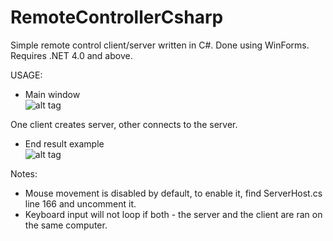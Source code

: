# RemoteControllerCsharp

Simple remote control client/server written in C#. Done using WinForms.  
Requires .NET 4.0 and above.    

USAGE:  

* Main window  
![alt tag](http://imgur.com/QnKQ7NM)  

One client creates server, other connects to the server.

* End result example  
![alt tag](http://imgur.com/5u3iPYX)  

Notes:  
- Mouse movement is disabled by default, to enable it, find ServerHost.cs line 166 and uncomment it.
- Keyboard input will not loop if both - the server and the client are ran on the same computer. 

